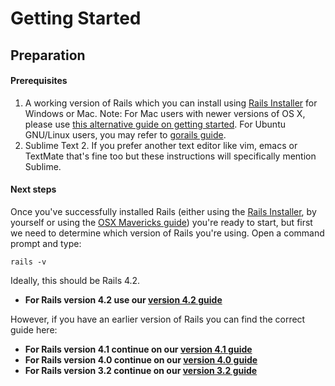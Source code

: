 # Getting Started
## Preparation

#### Prerequisites

1. A working version of Rails which you can install using [Rails Installer](http://railsinstaller.org/) for Windows or Mac. Note: For Mac users with newer versions of OS X, please use [this alternative guide on getting started](/guides/installfest/rails_on_mavericks). For Ubuntu GNU/Linux users, you may refer to [gorails guide](https://gorails.com/setup/ubuntu/15.04).
2. Sublime Text 2. If you prefer another text editor like vim, emacs or TextMate that's fine too but these instructions will specifically mention Sublime.

#### Next steps

Once you've successfully installed Rails (either using the [Rails Installer](http://railsinstaller.org/), by yourself or using the [OSX Mavericks guide](/guides/installfest/rails_on_mavericks)) you're ready to start, but first we need to determine which version of Rails you're using. Open a command prompt and type:

```
rails -v
```

Ideally, this should be Rails 4.2.

* **For Rails version 4.2 use our [version 4.2 guide](/guides/installfest42/getting_started)**

However, if you have an earlier version of Rails you can find the correct guide here:

* **For Rails version 4.1 continue on our [version 4.1 guide](/guides/installfest41/getting_started)**
* **For Rails version 4.0 continue on our [version 4.0 guide](/guides/installfest40/getting_started)**
* **For Rails version 3.2 continue on our [version 3.2 guide](/guides/installfest/getting_started)**
